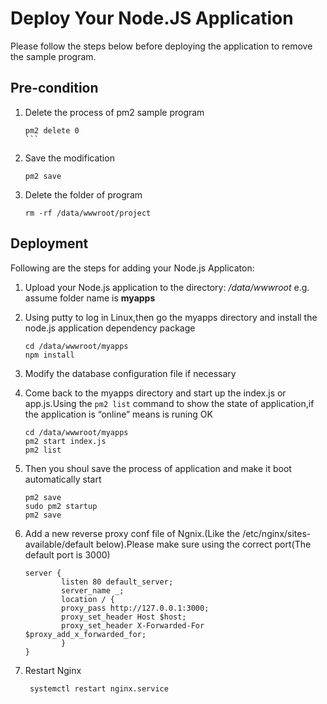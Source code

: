 # Deploy Your Node.JS Application

Please follow the steps below before deploying the application to remove the sample program.

## Pre-condition

1. Delete the process of pm2 sample program
   ```
   pm2 delete 0
   ```   
2. Save the modification
   ```
   pm2 save
   ```
3. Delete the folder of program
   ```
   rm -rf /data/wwwroot/project
   ```

## Deployment

Following are the steps for adding your Node.js Applicaton:

1. Upload your Node.js application to the directory: */data/wwwroot* e.g. assume folder name is **myapps**
2. Using putty to log in Linux,then go the myapps directory and install the node.js application dependency package
    ```
    cd /data/wwwroot/myapps
    npm install
    ```
3. Modify the database configuration file if necessary

4. Come back to the myapps directory and start up the index.js or app.js.Using the `pm2 list` command to show the state of application,if the application is “online” means is runing OK
    ```
    cd /data/wwwroot/myapps
    pm2 start index.js 
    pm2 list
    ```

5. Then you shoul save the process of application and make it boot automatically start
    ```
    pm2 save 
    sudo pm2 startup 
    pm2 save
    ```

6. Add a new reverse proxy conf file of Ngnix.(Like the /etc/nginx/sites-available/default below).Please make sure using the correct port(The default port is 3000)
    ```
    server {
            listen 80 default_server;
            server_name _;
            location / {
            proxy_pass http://127.0.0.1:3000;
            proxy_set_header Host $host;
            proxy_set_header X-Forwarded-For $proxy_add_x_forwarded_for;
            }
    }
    ```

7. Restart Nginx
   ```
    systemctl restart nginx.service
   ```


